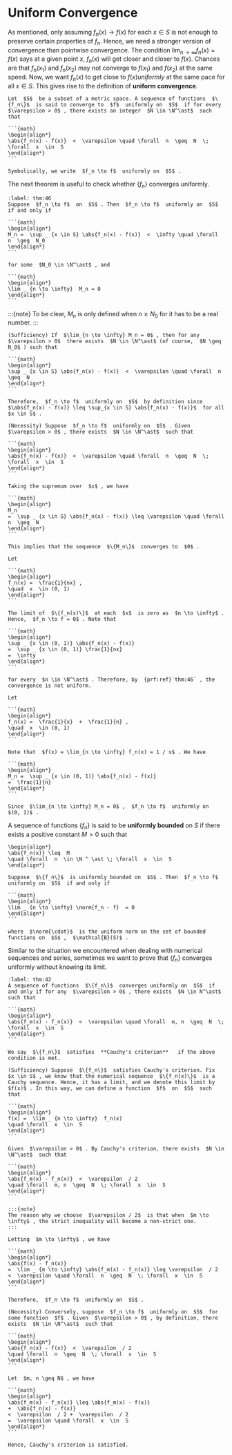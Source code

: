 ```{index} uniform convergence
```
```{index} uniformly bounded functions
```
```{index} Cauchy's criterion for uniform convergence
```
# Uniform Convergence

As mentioned, only assuming $f_n(x) \to f(x)$ for each $x \in S$ is not enough to preserve certain properties of $f_n$. Hence, we need a stronger version of convergence than pointwise convergence. The condition $\lim_{n \to \infty} f_n(x) = f(x)$ says at a given point $x$, $f_n(x)$ will get closer and closer to $f(x)$. Chances are that $f_n(x_1)$ and $f_n(x_2)$ may not converge to $f(x_1)$ and $f(x_2)$ at the same speed. Now, we want $f_n(x)$ to get close to $f(x)$*uniformly* at the same pace for all $x \in S$. This gives rise to the definition of **uniform convergence**.


````{prf:definition}
Let  $S$  be a subset of a metric space. A sequence of functions  $\{f_n\}$  is said to converge to  $f$  uniformly on  $S$  if for every  $\varepsilon > 0$ , there exists an integer  $N \in \N^\ast$  such that

```{math}
\begin{align*}
\abs{f_n(x) - f(x)}  <  \varepsilon \quad \forall  n  \geq  N  \; \forall  x  \in  S
\end{align*}
```

Symbolically, we write  $f_n \to f$  uniformly on  $S$ .
````

The next theorem is useful to check whether $\{f_n\}$ converges uniformly.


````{prf:theorem}
:label: thm:46
Suppose  $f_n \to f$  on  $S$ . Then  $f_n \to f$  uniformly on  $S$  if and only if

```{math}
\begin{align*}
M_n =  \sup _ {x \in S} \abs{f_n(x) - f(x)}  <  \infty \quad \forall  n  \geq  N_0
\end{align*}
```

for some  $N_0 \in \N^\ast$ , and

```{math}
\begin{align*}
\lim _ {n \to \infty}  M_n = 0
\end{align*}
```
````

:::{note}
To be clear,  $M_n$  is only defined when  $n \geq N_0$  for it has to be a real number.
:::

````{prf:proof}
(Sufficiency) If  $\lim_{n \to \infty} M_n = 0$ , then for any  $\varepsilon > 0$  there exists  $N \in \N^\ast$ (of course,  $N \geq N_0$ ) such that

```{math}
\begin{align*}
\sup _ {x \in S} \abs{f_n(x) - f(x)}  <  \varepsilon \quad \forall  n  \geq  N
\end{align*}
```

Therefore,  $f_n \to f$  uniformly on  $S$  by definition since  $\abs{f_n(x) - f(x)} \leq \sup_{x \in S} \abs{f_n(x) - f(x)}$  for all  $x \in S$ .

(Necessity) Suppose  $f_n \to f$  uniformly on  $S$ . Given  $\varepsilon > 0$ , there exists  $N \in \N^\ast$  such that

```{math}
\begin{align*}
\abs{f_n(x) - f(x)}  <  \varepsilon \quad \forall  n  \geq  N  \; \forall  x  \in  S
\end{align*}
```

Taking the supremum over  $x$ , we have

```{math}
\begin{align*}
M_n
=  \sup _ {x \in S} \abs{f_n(x) - f(x)} \leq \varepsilon \quad \forall  n  \geq  N
\end{align*}
```

This implies that the sequence  $\{M_n\}$  converges to  $0$ .
````

````{prf:example}
Let

```{math}
\begin{align*}
f_n(x) =  \frac{1}{nx} ,
\quad  x  \in (0, 1)
\end{align*}
```

The limit of  $\{f_n(x)\}$  at each  $x$  is zero as  $n \to \infty$ . Hence,  $f_n \to f = 0$ . Note that

```{math}
\begin{align*}
\sup _ {x \in (0, 1)} \abs{f_n(x) - f(x)}
=  \sup _ {x \in (0, 1)} \frac{1}{nx}
=  \infty
\end{align*}
```

for every  $n \in \N^\ast$ . Therefore, by  {prf:ref}`thm:46` , the convergence is not uniform.
````

````{prf:example}
Let

```{math}
\begin{align*}
f_n(x) =  \frac{1}{x}  +  \frac{1}{n} ,
\quad  x  \in (0, 1)
\end{align*}
```

Note that  $f(x) = \lim_{n \to \infty} f_n(x) = 1 / x$ . We have

```{math}
\begin{align*}
M_n =  \sup _ {x \in (0, 1)} \abs{f_n(x) - f(x)}
=  \frac{1}{n}
\end{align*}
```

Since  $\lim_{n \to \infty} M_n = 0$ ,  $f_n \to f$  uniformly on  $(0, 1)$ .
````

A sequence of functions $\{f_n\}$ is said to be **uniformly bounded** on $S$ if there exists a positive constant $M > 0$ such that

```{math}
\begin{align*}
\abs{f_n(x)} \leq  M
\quad \forall  n  \in \N ^ \ast \; \forall  x  \in  S
\end{align*}
```

````{prf:theorem}
Suppose  $\{f_n\}$  is uniformly bounded on  $S$ . Then  $f_n \to f$  uniformly on  $S$  if and only if

```{math}
\begin{align*}
\lim _ {n \to \infty} \norm{f_n - f}  = 0
\end{align*}
```

where  $\norm{\cdot}$  is the uniform norm on the set of bounded functions on  $S$ ,  $\mathcal{B}(S)$ .
````

Similar to the situation we encountered when dealing with numerical sequences and series, sometimes we want to prove that $\{f_n\}$ converges uniformly without knowing its limit.


````{prf:theorem} Cauchy's Criterion
:label: thm:42
A sequence of functions  $\{f_n\}$  converges uniformly on  $S$  if and only if for any  $\varepsilon > 0$ , there exists  $N \in N^\ast$  such that

```{math}
\begin{align*}
\abs{f_m(x) - f_n(x)}  <  \varepsilon \quad \forall  m, n  \geq  N  \; \forall  x  \in  S
\end{align*}
```

We say  $\{f_n\}$  satisfies  **Cauchy's criterion**   if the above condition is met.
````

````{prf:proof}
(Sufficiency) Suppose  $\{f_n\}$  satisfies Cauchy's criterion. Fix  $x \in S$ , we know that the numerical sequence  $\{f_n(x)\}$  is a Cauchy sequence. Hence, it has a limit, and we denote this limit by  $f(x)$ . In this way, we can define a function  $f$  on  $S$  such that

```{math}
\begin{align*}
f(x) =  \lim _ {n \to \infty}  f_n(x)
\quad \forall  x  \in  S
\end{align*}
```

Given  $\varepsilon > 0$ . By Cauchy's criterion, there exists  $N \in \N^\ast$  such that

```{math}
\begin{align*}
\abs{f_m(x) - f_n(x)}  <  \varepsilon  / 2
\quad \forall  m, n  \geq  N  \; \forall  x  \in  S
\end{align*}
```

:::{note}
The reason why we choose  $\varepsilon / 2$  is that when  $m \to \infty$ , the strict inequality will become a non-strict one.
:::

Letting  $m \to \infty$ , we have

```{math}
\begin{align*}
\abs{f(x) - f_n(x)}
=  \lim _ {m \to \infty} \abs{f_m(x) - f_n(x)} \leq \varepsilon  / 2
<  \varepsilon \quad \forall  n  \geq  N  \; \forall  x  \in  S
\end{align*}
```

Therefore,  $f_n \to f$  uniformly on  $S$ .

(Necessity) Conversely, suppose  $f_n \to f$  uniformly on  $S$  for some function  $f$ . Given  $\varepsilon > 0$ , by definition, there exists  $N \in \N^\ast$  such that

```{math}
\begin{align*}
\abs{f_n(x) - f(x)}  <  \varepsilon  / 2
\quad \forall  n  \geq  N  \; \forall  x  \in  S
\end{align*}
```

Let  $m, n \geq N$ , we have

```{math}
\begin{align*}
\abs{f_m(x) - f_n(x)} \leq \abs{f_m(x) - f(x)}
+  \abs{f_n(x) - f(x)}
<  \varepsilon  / 2 +  \varepsilon  / 2
=  \varepsilon \quad \forall  x  \in  S
\end{align*}
```

Hence, Cauchy's criterion is satisfied.
````
